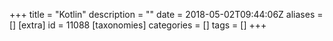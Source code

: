 +++
title = "Kotlin"
description = ""
date = 2018-05-02T09:44:06Z
aliases = []
[extra]
id = 11088
[taxonomies]
categories = []
tags = []
+++
